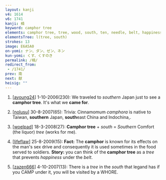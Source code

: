 ```yaml
---
layout: kanji
v4: 1614
v6: 1741
kanji: 楠
keyword: camphor tree
elements: camphor tree, tree, wood, south, ten, needle, belt, happiness, ten, needle, stand up, vase, ten2, needle2
elementsTree: l(tree, south)
strokes: 13
image: E6A5A0
on-yomi: ナン、ダン、ゼン、ネン
kun-yomi: くす、くすのき
permalink: /楠/
redirect_from:
 - /1741/
prev: 南
next: 献
heisig: ""
---
```


1) [<a href="http://kanji.koohii.com/profile/ayoung24">ayoung24</a>] 1-10-2006(230): We traveled to <em>southern</em> Japan just to see a<strong> camphor tree</strong>. It&#039;s what we <strong>came for</strong>.

2) [<a href="http://kanji.koohii.com/profile/nolusu">nolusu</a>] 30-8-2007(65): Trivia: Cinnamomum <em>camphora</em> is native to Taiwan, <strong>southern</strong> Japan, <strong>south</strong>east China and Indochina,.

3) [<a href="http://kanji.koohii.com/profile/woelpad">woelpad</a>] 18-3-2008(27): <strong>Camphor tree</strong> + <em>south</em> = <em>Southern</em> Comfort (the liquor) <em>tree</em> (works for me).

4) [<a href="http://kanji.koohii.com/profile/lifeflaw">lifeflaw</a>] 25-8-2009(15): <strong>Fact:</strong> The <strong>camphor</strong> is known for its effects on the man&#039;s sex drive and consequently it is used sometimes in the food served to soldiers. <strong>Story:</strong> you can think of the<strong> camphor tree</strong> as a <em>tree</em> that prevents <em>happiness</em> under the <em>belt</em>.

5) [<a href="http://kanji.koohii.com/profile/zazen666">zazen666</a>] 4-10-2007(13): There is a <em>tree</em> in the <em>south</em> that legand has if you CAMP under it, you will be visited by a WHORE.


